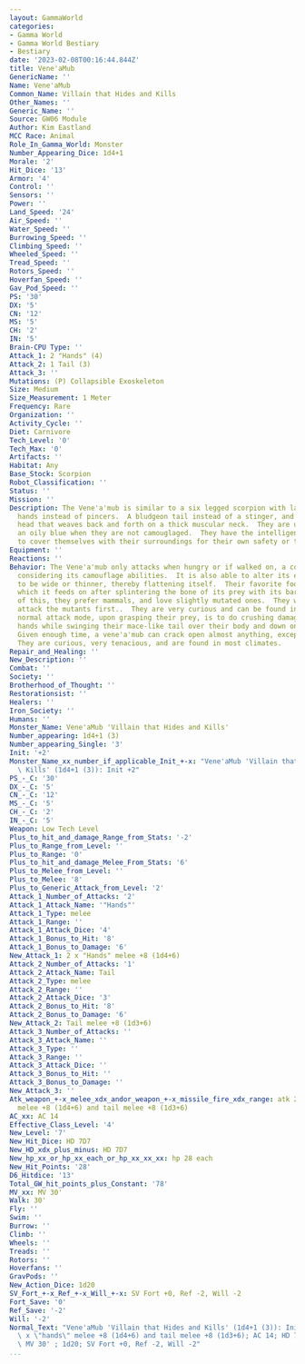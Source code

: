 ```yaml
---
layout: GammaWorld
categories:
- Gamma World
- Gamma World Bestiary
- Bestiary
date: '2023-02-08T00:16:44.844Z'
title: Vene'aMub
GenericName: ''
Name: Vene'aMub
Common_Name: Villain that Hides and Kills
Other_Names: ''
Generic_Name: ''
Source: GW06 Module
Author: Kim Eastland
MCC Race: Animal
Role_In_Gamma_World: Monster
Number_Appearing_Dice: 1d4+1
Morale: '2'
Hit_Dice: '13'
Armor: '4'
Control: ''
Sensors: ''
Power: ''
Land_Speed: '24'
Air_Speed: ''
Water_Speed: ''
Burrowing_Speed: ''
Climbing_Speed: ''
Wheeled_Speed: ''
Tread_Speed: ''
Rotors_Speed: ''
Hoverfan_Speed: ''
Gav_Pod_Speed: ''
PS: '30'
DX: '5'
CN: '12'
MS: '5'
CH: '2'
IN: '5'
Brain-CPU Type: ''
Attack_1: 2 "Hands" (4)
Attack_2: 1 Tail (3)
Attack_3: ''
Mutations: (P) Collapsible Exoskeleton
Size: Medium
Size_Measurement: 1 Meter
Frequency: Rare
Organization: ''
Activity_Cycle: ''
Diet: Carnivore
Tech_Level: '0'
Tech_Max: '0'
Artifacts: ''
Habitat: Any
Base_Stock: Scorpion
Robot_Classification: ''
Status: ''
Mission: ''
Description: The Vene'a'mub is similar to a six legged scorpion with large, four gitit
  hands instead of pincers.  A bludgeon tail instead of a stinger, and a lizard like
  head that weaves back and forth on a thick muscular neck.  They are usually colored
  an oily blue when they are not camouglaged.  They have the intelligence and ability
  to cover themselves with their surroundings for their own safety or to trap prey.
Equipment: ''
Reactions: ''
Behavior: The Vene'a'mub only attacks when hungry or if walked on, a common occurrence
  considering its camouflage abilities.  It is also able to alter its exoskeleton
  to be wide or thinner, thereby flattening itself.  Their favorite food is bone marrow,
  which it feeds on after splintering the bone of its prey with its bare hands.  Because
  of this, they prefer mammals, and love slightly mutated ones.  They will always
  attack the mutants first..  They are very curious and can be found in most climates.  Their
  normal attack mode, upon grasping their prey, is to do crushing damage with their
  hands while swinging their mace-like tail over their body and down on the meal".
  Given enough time, a vene'a'mub can crack open almost anything, except a ba'mutan.
  They are curious, very tenacious, and are found in most climates.
Repair_and_Healing: ''
New_Description: ''
Combat: ''
Society: ''
Brotherhood_of_Thought: ''
Restorationsist: ''
Healers: ''
Iron_Society: ''
Humans: ''
Monster_Name: Vene'aMub 'Villain that Hides and Kills'
Number_appearing: 1d4+1 (3)
Number_appearing_Single: '3'
Init: '+2'
Monster_Name_xx_number_if_applicable_Init_+-x: "Vene'aMub 'Villain that Hides and\
  \ Kills' (1d4+1 (3)): Init +2"
PS_-_C: '30'
DX_-_C: '5'
CN_-_C: '12'
MS_-_C: '5'
CH_-_C: '2'
IN_-_C: '5'
Weapon: Low Tech Level
Plus_to_hit_and_damage_Range_from_Stats: '-2'
Plus_to_Range_from_Level: ''
Plus_to_Range: '0'
Plus_to_hit_and_damage_Melee_From_Stats: '6'
Plus_to_Melee_from_Level: ''
Plus_to_Melee: '8'
Plus_to_Generic_Attack_from_Level: '2'
Attack_1_Number_of_Attacks: '2'
Attack_1_Attack_Name: '"Hands"'
Attack_1_Type: melee
Attack_1_Range: ''
Attack_1_Attack_Dice: '4'
Attack_1_Bonus_to_Hit: '8'
Attack_1_Bonus_to_Damage: '6'
New_Attack_1: 2 x "Hands" melee +8 (1d4+6)
Attack_2_Number_of_Attacks: '1'
Attack_2_Attack_Name: Tail
Attack_2_Type: melee
Attack_2_Range: ''
Attack_2_Attack_Dice: '3'
Attack_2_Bonus_to_Hit: '8'
Attack_2_Bonus_to_Damage: '6'
New_Attack_2: Tail melee +8 (1d3+6)
Attack_3_Number_of_Attacks: ''
Attack_3_Attack_Name: ''
Attack_3_Type: ''
Attack_3_Range: ''
Attack_3_Attack_Dice: ''
Attack_3_Bonus_to_Hit: ''
Attack_3_Bonus_to_Damage: ''
New_Attack_3: ''
Atk_weapon_+-x_melee_xdx_andor_weapon_+-x_missile_fire_xdx_range: atk 2 x "hands"
  melee +8 (1d4+6) and tail melee +8 (1d3+6)
AC_xx: AC 14
Effective_Class_Level: '4'
New_Level: '7'
New_Hit_Dice: HD 7D7
New_HD_xdx_plus_minus: HD 7D7
New_hp_xx_or_hp_xx_each_or_hp_xx_xx_xx: hp 28 each
New_Hit_Points: '28'
D6_Hitdice: '13'
Total_GW_hit_points_plus_Constant: '78'
MV_xx: MV 30'
Walk: 30'
Fly: ''
Swim: ''
Burrow: ''
Climb: ''
Wheels: ''
Treads: ''
Rotors: ''
Hoverfans: ''
GravPods: ''
New_Action_Dice: 1d20
SV_Fort_+-x_Ref_+-x_Will_+-x: SV Fort +0, Ref -2, Will -2
Fort_Save: '0'
Ref_Save: '-2'
Will: '-2'
Normal_Text: "Vene'aMub 'Villain that Hides and Kills' (1d4+1 (3)): Init +2; atk 2\
  \ x \"hands\" melee +8 (1d4+6) and tail melee +8 (1d3+6); AC 14; HD 7D7 hp 28 each;\
  \ MV 30' ; 1d20; SV Fort +0, Ref -2, Will -2"
...
```

